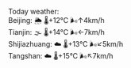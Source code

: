 Today weather:  
Beijing: 🌦   🌡️+12°C 🌬️↑4km/h  
Tianjin: 🌫  🌡️+14°C 🌬️←7km/h  
Shijiazhuang: ☁️   🌡️+13°C 🌬️↙5km/h  
Tangshan: ☁️   🌡️+15°C 🌬️↖7km/h  
